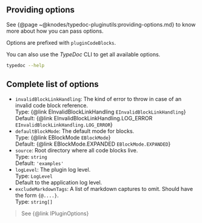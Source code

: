 ## Providing options

See {@page ~@knodes/typedoc-pluginutils:providing-options.md} to know more about how you can pass options.

Options are prefixed with `pluginCodeBlocks`.

You can also use the *TypeDoc* CLI to get all available options.

```sh
typedoc --help
```

## Complete list of options

* `invalidBlockLinkHandling`: The kind of error to throw in case of an invalid code block reference.\
  Type: {@link EInvalidBlockLinkHandling `EInvalidBlockLinkHandling`}\
  Default: {@link EInvalidBlockLinkHandling.LOG_ERROR `EInvalidBlockLinkHandling.LOG_ERROR`}
* `defaultBlockMode`: The default mode for blocks.\
  Type: {@link EBlockMode `EBlockMode`}\
  Default: {@link EBlockMode.EXPANDED `EBlockMode.EXPANDED`}
* `source`: Root directory where all code blocks live.\
  Type: `string`\
  Default: `'examples'`
* `logLevel`: The plugin log level.\
  Type: `LogLevel`\
  Default to the application log level.
* `excludeMarkdownTags`: A list of markdown captures to omit. Should have the form `{@....}`.\
  Type: `string[]`

> See {@link IPluginOptions}
